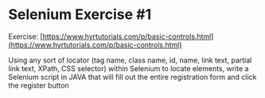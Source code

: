 # Selenium Exercise #1
Exercise: [https://www.hyrtutorials.com/p/basic-controls.html](https://www.hyrtutorials.com/p/basic-controls.html)

Using any sort of locator (tag name, class name, id, name, link text, partial link text, XPath, CSS selector) within Selenium to locate elements, write a Selenium script in JAVA that will fill out the entire registration form and click the register button